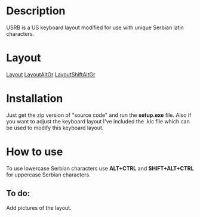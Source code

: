 # Description
USRB is a US keyboard layout modified for use with unique Serbian latin characters.

# Layout
[Layout](https://github.com/iAmNikola/usrb/blob/master/pictures/USRB.jpg)
[LayoutAltGr](https://github.com/iAmNikola/usrb/blob/master/pictures/USRBAltGr.jpg)
[LayoutShiftAltGr](https://github.com/iAmNikola/usrb/blob/master/pictures/USRBShftAltGr.jpg)

# Installation
Just get the zip version of "source code" and run the **setup.exe** file.
Also if you want to adjust the keyboard layout I've included the .klc file which can be used to modify this keyboard layout.

# How to use
To use lowercase Serbian characters use **ALT+CTRL** and **SHIFT+ALT+CTRL** for uppercase Serbian characters.

## To do:
Add pictures of the layout.
